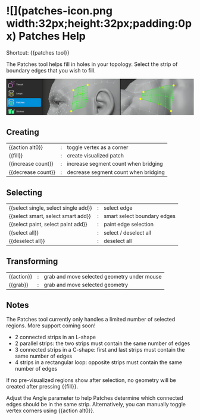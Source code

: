# ![](patches-icon.png width:32px;height:32px;padding:0px) Patches Help 

Shortcut: {{patches tool}}


The Patches tool helps fill in holes in your topology.
Select the strip of boundary edges that you wish to fill.

![](help_patches.png)

## Creating

|  |  |  |
| --- | --- | --- |
| {{action alt0}}    | : | toggle vertex as a corner |
| {{fill}}           | : | create visualized patch |
| {{increase count}} | : | increase segment count when bridging |
| {{decrease count}} | : | decrease segment count when bridging |


## Selecting

|  |  |  |
| --- | --- | --- |
| {{select single, select single add}} | : | select edge |
| {{select smart, select smart add}}   | : | smart select boundary edges |
| {{select paint, select paint add}}   | : | paint edge selection |
| {{select all}}                       | : | select / deselect all |
| {{deselect all}}                     | : | deselect all |


## Transforming

|  |  |  |
| --- | --- | --- |
| {{action}}  | : | grab and move selected geometry under mouse |
| {{grab}}    | : | grab and move selected geometry |


## Notes

The Patches tool currently only handles a limited number of selected regions.
More support coming soon!

- 2 connected strips in an L-shape
- 2 parallel strips: the two strips must contain the same number of edges
- 3 connected strips in a C-shape: first and last strips must contain the same number of edges
- 4 strips in a rectangular loop: opposite strips must contain the same number of edges


If no pre-visualized regions show after selection, no geometry will be created after pressing {{fill}}.

Adjust the Angle parameter to help Patches determine which connected edges should be in the same strip.
Alternatively, you can manually toggle vertex corners using {{action alt0}}.
